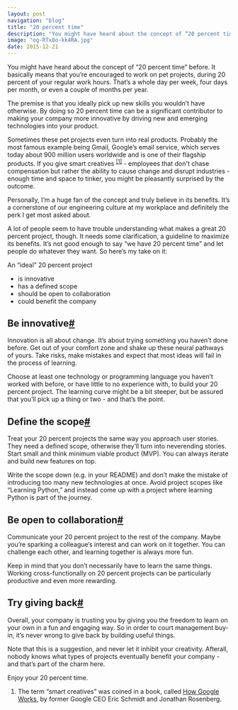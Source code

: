 ```yaml
---
layout: post
navigation: "blog"
title: "20 percent time"
description: "You might have heard about the concept of “20 percent time” before. It basically means that you’re encouraged to work on pet projects, during 20 percent of your regular work hours."
image: "og-RTx8o-kk4RA.jpg"
date: 2015-12-21
---
```


You might have heard about the concept of “20 percent time” before. It basically means that you’re encouraged to work on pet projects, during 20 percent of your regular work hours. That’s a whole day per week, four days per month, or even a couple of months per year.

The premise is that you ideally pick up new skills you wouldn’t have otherwise. By doing so 20 percent time can be a significant contributor to making your company more innovative by driving new and emerging technologies into your product.

Sometimes these pet projects even turn into real products. Probably the most famous example being Gmail, Google’s email service, which serves today about 900 million users worldwide and is one of their flagship products. If you give smart creatives <sup id="cite_ref-1" class="reference"><a href="#cite_note-1">[1]</a></sup> - employees that don't chase compensation but rather the ability to cause change and disrupt industries - enough time and space to tinker, you might be pleasantly surprised by the outcome.

Personally, I’m a huge fan of the concept and truly believe in its benefits. It’s a cornerstone of our engineering culture at my workplace and definitely the perk I get most asked about.

A lot of people seem to have trouble understanding what makes a great 20 percent project, though. It needs some clarification, a guideline to maximize its benefits. It’s not good enough to say “we have 20 percent time” and let people do whatever they want. So here’s my take on it:

An “ideal” 20 percent project

<ul>
  <li>is innovative</li>
  <li>has a defined scope</li>
  <li>should be open to collaboration</li>
  <li>could benefit the company</li>
</ul>

<h2 id="be-innovative" class="has-permalink">Be innovative<a class="permalink" title="Permalink" href="#be-innovative">#</a></h2>

Innovation is all about change. It’s about trying something you haven’t done before. Get out of your comfort zone and shake up these neural pathways of yours. Take risks, make mistakes and expect that most ideas will fail in the process of learning.

Choose at least one technology or programming language you haven’t worked with before, or have little to no experience with, to build your 20 percent project. The learning curve might be a bit steeper, but be assured that you’ll pick up a thing or two - and that’s the point.

<h2 id="define-the-scope" class="has-permalink">Define the scope<a class="permalink" title="Permalink" href="#define-the-scope">#</a></h2>

Treat your 20 percent projects the same way you approach user stories. They need a defined scope, otherwise they’ll turn into neverending stories. Start small and think minimum viable product (MVP). You can always iterate and build new features on top.

Write the scope down (e.g. in your README) and don’t make the mistake of introducing too many new technologies at once. Avoid project scopes like “Learning Python,” and instead come up with a project where learning Python is part of the journey.

<h2 id="be-open-to-collaboration" class="has-permalink">Be open to collaboration<a class="permalink" title="Permalink" href="#be-open-to-collaboration">#</a></h2>

Communicate your 20 percent project to the rest of the company. Maybe you’re sparking a colleague’s interest and can work on it together. You can challenge each other, and learning together is always more fun.

Keep in mind that you don’t necessarily have to learn the same things. Working cross-functionally on 20 percent projects can be particularly productive and even more rewarding.

<h2 id="try-giving-back" class="has-permalink">Try giving back<a class="permalink" title="Permalink" href="#try-giving-back">#</a></h2>

Overall, your company is trusting you by giving you the freedom to learn on your own in a fun and engaging way. So in order to court management buy-in, it’s never wrong to give back by building useful things.

Note that this is a suggestion, and never let it inhibit your creativity. Afterall, nobody knows what types of projects eventually benefit your company - and that’s part of the charm here.

Enjoy your 20 percent time.

<ol class="reference">
  <li id="cite_note-1">The term “smart creatives” was coined in a book, called <a target="_blank" href="http://www.amazon.com/How-Google-Works-Eric-Schmidt/dp/1455582344/">How Google Works</a>, by former Google CEO Eric Schmidt and Jonathan Rosenberg.</li>
<ol>